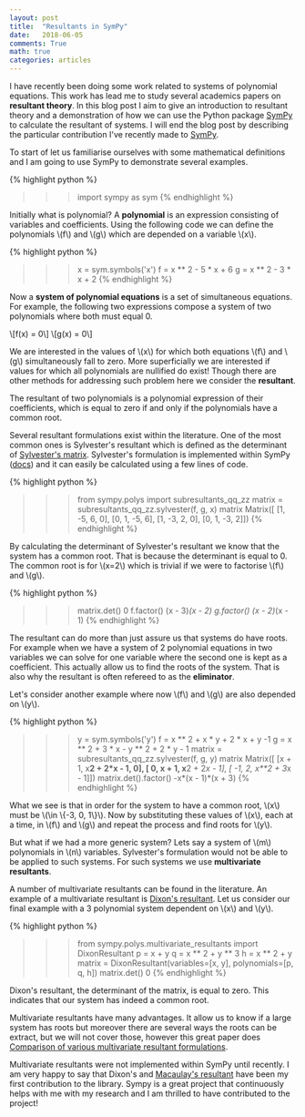 ```yaml
---
layout: post
title:  "Resultants in SymPy"
date:   2018-06-05
comments: True
math: true
categories: articles
---
```


I have recently been doing some work related to systems of polynomial equations. This work
has lead me to study several academics papers on **resultant theory**. In this blog
post I aim to give an introduction to resultant theory and a demonstration of
how we can use the Python package [SymPy](http://www.sympy.org/en/index.html)
to calculate the resultant of systems. I will end the blog post by describing the
particular contribution I've recently made to [SymPy](http://www.sympy.org/en/index.html).

To start of let us familiarise ourselves with some mathematical definitions
and I am going to use SymPy to demonstrate several examples.

{% highlight python %}
>>> import sympy as sym
{% endhighlight %}
 
Initially what is polynomial? Α **polynomial** is an expression consisting of
variables and coefficients. Using the following code we can define the polynomials
\\(f\\) and \\(g\\) which are depended on a variable \\(x\\).

{% highlight python %}
>>> x = sym.symbols('x')
>>> f = x ** 2 - 5 * x + 6
>>> g = x ** 2 - 3 * x + 2
{% endhighlight %}

Now a **system of polynomial equations** is a set of simultaneous equations.
For example, the following two expressions compose a system of two polynomials
where both must equal 0.

\\[f(x) = 0\\]
\\[g(x) = 0\\]

We are interested in the values of \\(x\\) for which both equations \\(f\\) and \\(g\\)
simultaneously fall to zero. More superficially we are interested if values for
which all polynomials are nullified do exist! Though there are other methods for addressing
such problem here we consider the **resultant**. 

The resultant of two polynomials is a polynomial expression of their coefficients,
which is equal to zero if and only if the polynomials have a common root.

Several resultant formulations exist within the literature. One of the most common
ones is Sylvester's resultant which is defined as the determinant of
[Sylvester's matrix](http://mathworld.wolfram.com/SylvesterMatrix.html). Sylvester's
formulation is implemented within SymPy ([docs](http://docs.sympy.org/latest/modules/polys/internals.html?highlight=sylvester))
and it can easily be calculated using a few lines of code.

{% highlight python %}
>>> from sympy.polys import subresultants_qq_zz
>>> matrix = subresultants_qq_zz.sylvester(f, g, x)
>>> matrix
Matrix([
[1, -5,  6, 0],
[0,  1, -5, 6],
[1, -3,  2, 0],
[0,  1, -3, 2]])
{% endhighlight %}

By calculating the determinant of Sylvester's resultant we know that the
system has a common root. That is because the determinant is equal to 0.
The common root is for \\(x=2\\) which is trivial if we were to factorise
\\(f\\) and \\(g\\).

{% highlight python %}
>>> matrix.det()
0
>>> f.factor()
(x - 3)*(x - 2)
>>> g.factor()
(x - 2)*(x - 1)
{% endhighlight %}

The resultant can do more than just assure us that systems do have roots. For
example when we have a system of 2 polynomial equations in two variables we can solve for one variable
where the second one is kept as a coefficient. This actually allow us to find the
roots of the system. That is also why the resultant is often refereed to as the
**eliminator**. 

Let's consider another example where now \\(f\\) and \\(g\\) are also depended
on \\(y\\).

{% highlight python %}
>>> y = sym.symbols('y')
>>> f = x ** 2 + x * y + 2 * x + y -1
>>> g = x ** 2 + 3 * x - y ** 2 + 2 * y - 1
>> matrix = subresultants_qq_zz.sylvester(f, g, y)
>> matrix
Matrix([
[x + 1, x**2 + 2*x - 1,              0],
[    0,          x + 1, x**2 + 2*x - 1],
[   -1,              2, x**2 + 3*x - 1]])
>>> matrix.det().factor()
-x*(x - 1)*(x + 3)
{% endhighlight %}

What we see is that in order for the system to have a common root, \\(x\\) must be \\(\in \\{-3, 0, 1\\}\\).
Now by substituting these values of \\(x\\), each at a time, in \\(f\\) and
\\(g\\) and repeat the process and find roots for \\(y\\).

But what if we had a more generic system? Lets say a system of \\(m\\) polynomials in
\\(n\\) variables. Sylvester's formulation would not be able to be applied to
such systems. For such systems we use **multivariate resultants**. 

A number of multivariate resultants can be found in the literature. An example of a
multivariate resultant is [Dixon's resultant](https://pdfs.semanticscholar.org/074d/652f97d07a2d5150764c2f448a6d98d3ab3b.pdf).
Let us consider our final example with a 3 polynomial system dependent on
\\(x\\) and \\(y\\).

{% highlight python %}
>>> from sympy.polys.multivariate_resultants import DixonResultant
>>> p = x + y
>>> q = x ** 2 + y ** 3
>>> h = x ** 2 + y
>>> matrix = DixonResultant(variables=[x, y], polynomials=[p, q, h])
>>> matrix.det()
0
{% endhighlight %}

Dixon's resultant, the determinant of the matrix, is equal to zero. This indicates
that our system has indeed a common root.

Multivariate resultants have many advantages. It allow us to know if a large
system has roots but moreover there are several ways the roots can be extract,
but we will not cover those, however this great paper does
[Comparison of various multivariate resultant formulations](https://dl.acm.org/citation.cfm?id=220370).

Multivariate resultants were not implemented within SymPy until recently. I am very
happy to say that Dixon's and [Macaulay's resultant](https://projecteuclid.org/euclid.chmm/1263317746)
have been my first contribution to the library. Sympy is a great project that continuously
helps with me with my research and I am thrilled to have contributed to the project!